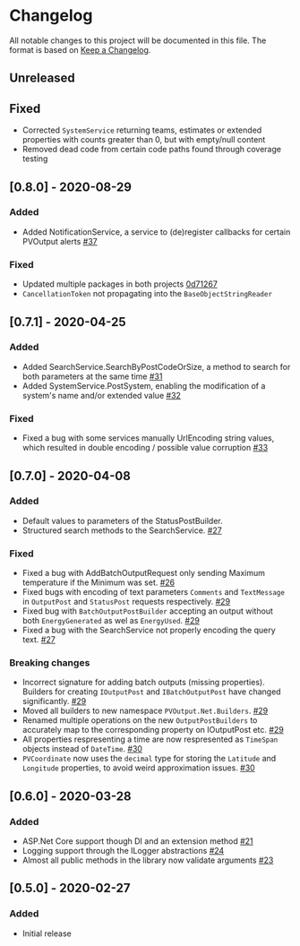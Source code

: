 # Changelog

All notable changes to this project will be documented in this file.
The format is based on [Keep a Changelog](https://keepachangelog.com/en/1.0.0/).

## Unreleased

## Fixed

- Corrected `SystemService` returning teams, estimates or extended properties with counts greater than 0, but with empty/null content
- Removed dead code from certain code paths found through coverage testing

## [0.8.0] - 2020-08-29

### Added

- Added NotificationService, a service to (de)register callbacks for certain PVOutput alerts [#37](https://github.com/pyrocumulus/pvoutput.net/pull/37)

### Fixed

- Updated multiple packages in both projects [0d71267](https://github.com/pyrocumulus/pvoutput.net/pull/37/commits/0d7126716f165829db31f06be14d3bd0143f411c)
- `CancellationToken` not propagating into the `BaseObjectStringReader`

## [0.7.1] - 2020-04-25

### Added

- Added SearchService.SearchByPostCodeOrSize, a method to search for both parameters at the same time [#31](https://github.com/pyrocumulus/pvoutput.net/pull/31)
- Added SystemService.PostSystem, enabling the modification of a system's name and/or extended value [#32](https://github.com/pyrocumulus/pvoutput.net/pull/32)

### Fixed

- Fixed a bug with some services manually UrlEncoding string values, which resulted in double encoding / possible value corruption [#33](https://github.com/pyrocumulus/pvoutput.net/issues/33)

## [0.7.0] - 2020-04-08

### Added

- Default values to parameters of the StatusPostBuilder.
- Structured search methods to the SearchService. [#27](https://github.com/pyrocumulus/pvoutput.net/issues/27)

### Fixed

- Fixed a bug with AddBatchOutputRequest only sending Maximum temperature if the Minimum was set. [#26](https://github.com/pyrocumulus/pvoutput.net/issues/26)
- Fixed bugs with encoding of text parameters `Comments` and `TextMessage` in `OutputPost` and `StatusPost` requests respectively. [#29](https://github.com/pyrocumulus/pvoutput.net/issues/29)
- Fixed bug with `BatchOutputPostBuilder` accepting an output without both `EnergyGenerated` as wel as `EnergyUsed`. [#29](https://github.com/pyrocumulus/pvoutput.net/issues/29)
- Fixed a bug with the SearchService not properly encoding the query text. [#27](https://github.com/pyrocumulus/pvoutput.net/issues/27)

### Breaking changes

- Incorrect signature for adding batch outputs (missing properties). Builders for creating `IOutputPost` and `IBatchOutputPost` have changed significantly. [#29](https://github.com/pyrocumulus/pvoutput.net/issues/29)
- Moved all builders to new namespace `PVOutput.Net.Builders`. [#29](https://github.com/pyrocumulus/pvoutput.net/issues/29)
- Renamed multiple operations on the new `OutputPostBuilders` to accurately map to the corresponding property on IOutputPost etc. [#29](https://github.com/pyrocumulus/pvoutput.net/issues/29)
- All properties respresenting a time are now respresented as `TimeSpan` objects instead of `DateTime`. [#30](https://github.com/pyrocumulus/pvoutput.net/issues/30)
- `PVCoordinate` now uses the `decimal` type for storing the `Latitude` and `Longitude` properties, to avoid weird approximation issues. [#30](https://github.com/pyrocumulus/pvoutput.net/issues/30)

## [0.6.0] - 2020-03-28

### Added

- ASP.&#8203;Net Core support though DI and an extension method [#21](https://github.com/pyrocumulus/pvoutput.net/issues/21)
- Logging support through the ILogger abstractions [#24](https://github.com/pyrocumulus/pvoutput.net/pull/24)
- Almost all public methods in the library now validate arguments [#23](https://github.com/pyrocumulus/pvoutput.net/pull/23)

## [0.5.0] - 2020-02-27

### Added

- Initial release

